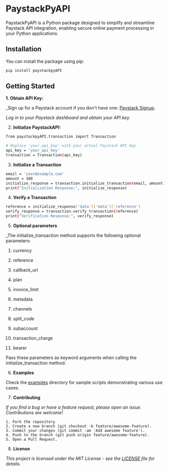 # PaystackPyAPI

PaystackPyAPI is a Python package designed to simplify and streamline Paystack API integration, enabling secure online payment processing in your Python applications.

## Installation

You can install the package using pip:

```bash
pip install paystackpyAPI
```

##  Getting Started

**1. Obtain API Key:**

_Sign up for a Paystack account if you don't have one: [Paystack Signup](https://dashboard.paystack.com/signup).

_Log in to your Paystack dashboard and obtain your API key._

2. **Initialize PaystackAPI:**

```bash
from paystackpyAPI.transaction import Transaction

# Replace 'your_api_key' with your actual Paystack API key
api_key = 'your_api_key'
transaction = Transaction(api_key)

```

3. **Initialize a Transaction**

```bash
email = 'user@example.com'
amount = 100
initialize_response = transaction.initialize_transaction(email, amount)
print("Initialization Response:", initialize_response)
```

4. **Verify a Transaction**
```bash
reference = initialize_response['data']['data']['reference']
verify_response = transaction.verify_transaction(reference)
print("Verification Response:", verify_response)

```

5. **Optional parameters**

_The initialize_transaction method supports the following optional parameters:

1. currency

2. reference

3. callback_url

4. plan

5. invoice_limit

6. metadata

7. channels

8. split_code

9. subaccount

10. transaction_charge

11. bearer

Pass these parameters as keyword arguments when calling the initialize_transaction method.

6. **Examples**

Check the [examples](./examples) directory for sample scripts demonstrating various use cases.

7. **Contributing**

_If you find a bug or have a feature request, please open an issue. Contributions are welcome!_
    
    1. Fork the repository
    2. Create a new branch (git checkout -b feature/awesome-feature).
    3. Commit your changes (git commit -am 'Add awesome feature').
    4. Push to the branch (git push origin feature/awesome-feature).
    5. Open a Pull Request.

8. **License**

_This project is licensed under the MIT License - see the [LICENSE](./LICENSE) file for details._